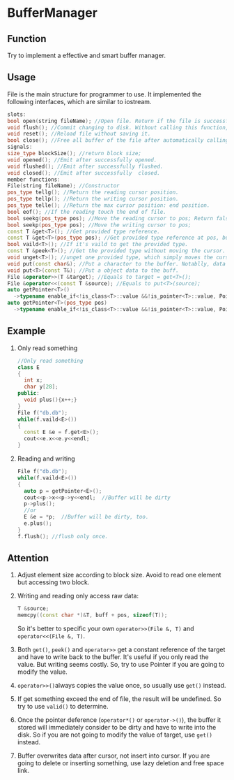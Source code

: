 # BufferManager

## Function

Try to implement a effective and smart buffer manager. 

## Usage

File is the main structure for programmer to use. It implemented the following interfaces, which are similar to iostream.

```C++
slots:
bool open(string fileName); //Open file. Return if the file is successfully opened.
void flush(); //Commit changing to disk. Without calling this function, changing will lost.
void reset(); //Reload file without saving it.
bool close(); //Free all buffer of the file after automatically calling flush().
signals:
size_type blockSize(); //return block size;
void opened(); //Emit after successfully opened.
void flushed(); //Emit after successfully flushed.
void closed(); //Emit after successfully  closed.
member functions:
File(string fileName); //Constructor
pos_type tellg(); //Return the reading cursor position.
pos_type tellp(); //Return the writing cursor position.
pos_type telle(); //Return the max cursor position: end position.
bool eof(); //If the reading touch the end of file.
bool seekg(pos_type pos); //Move the reading cursor to pos; Return false if pos is grater than file size.
bool seekp(pos_type pos); //Move the writing cursor to pos;
const T &get<T>(); //Get provided type reference.
const T &get<T>(pos_type pos); //Get provided type reference at pos, but not changing the cursor.
bool vaild<T>(); //If it's vaild to get the provided type.
const T &peek<T>(); //Get the provided type without moving the cursor.
void unget<T>(); //unget one provided type, which simply moves the cursor sizeof(T) before.
void put(const char&); //Put a charactor to the buffer. Notablly, data will be overwritten at the cursor instead of appending.
void put<T>(const T&); //Put a object data to the buff.
File &operator>>(T &target); //Equals to target = get<T>();
File &operator<<(const T &source); //Equals to put<T>(source);
auto getPointer<T>()
  ->typename enable_if<!is_class<T>::value &&!is_pointer<T>::value, Pointer<T>>::type; //Get pointer of the provided type.
auto getPointer<T>(pos_type pos)
  ->typename enable_if<!is_class<T>::value &&!is_pointer<T>::value, Pointer<T>>::type; //Get pointer of the provided type at pos.
```
## Example

1. Only read something

   ```C++
   //Only read something
   class E
   {
     int x;
     char y[28];
   public:
     void plus(){x++;}
   }
   File f("db.db");
   while(f.vaild<E>())
   {
     const E &e = f.get<E>();
     cout<<e.x<<e.y<<endl;
   }
   ```

2. Reading and writing

   ```C++
   File f("db.db");
   while(f.vaild<E>())
   {
     auto p = getPointer<E>();
     cout<<p->x<<p->y<<endl;  //Buffer will be dirty
     p->plus();
     //or
     E &e = *p;  //Buffer will be dirty, too.
     e.plus();
   }
   f.flush(); //flush only once.
   ```


## Attention

1. Adjust element size according to block size. Avoid to read one element but accessing two block.

2. Writing and reading only access raw data:

   ```C++
   T &source;
   memcpy((const char *)&T, buff + pos, sizeof(T));
   ```

   So it's better to specific your own `operator>>(File &, T)` and `operator<<(File &, T)`.

3. Both `get()`, `peek()` and `operator>>` get a constant reference of the target and have to write back to the buffer. It's useful if you only read the value. But writing seems costly. So, try to use Pointer if you are going to modify the value.

4. `operator>>()`always copies the value once, so usually use `get()` instead.

5. If get something exceed the end of file, the result will be undefined. So try to use `valid()` to determine.

6. Once the pointer deference (`operator*()` or `operator->()`), the buffer it stored will immediately consider to be dirty and have to write into the disk. So if you are not going to modify the value of target, use `get()` instead.

7. Buffer overwrites data after cursor, not insert into cursor. If you are going to delete or inserting something, use lazy deletion and free space link.
